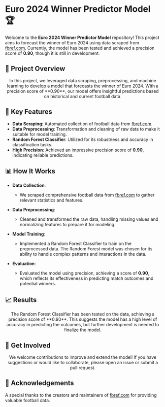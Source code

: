 # **Euro 2024 Winner Predictor Model** 🏆

  Welcome to the **Euro 2024 Winner Predictor Model** repository! This project aims to forecast the winner of Euro 2024 using data scraped from [fbref.com](https://fbref.com). Currently, the model has been tested and achieved a precision score of **0.90**, though it is still in development.


## 🚀 **Project Overview**

<p align="center">
  In this project, we leveraged data scraping, preprocessing, and machine learning to develop a model that forecasts the winner of Euro 2024. With a precision score of **0.90**, our model offers insightful predictions based on historical and current football data.
</p>

## 🌟 **Key Features**

- **Data Scraping**: Automated collection of football data from [fbref.com](https://fbref.com).
- **Data Preprocessing**: Transformation and cleaning of raw data to make it suitable for model training.
- **Random Forest Classifier**: Utilized for its robustness and accuracy in classification tasks.
- **High Precision**: Achieved an impressive precision score of **0.90**, indicating reliable predictions.

## 📊 **How It Works**

- **Data Collection**:
  - We scraped comprehensive football data from [fbref.com](https://fbref.com) to gather relevant statistics and features.

- **Data Preprocessing**:
  - Cleaned and transformed the raw data, handling missing values and normalizing features to prepare it for modeling.

- **Model Training**:
  - Implemented a Random Forest Classifier to train on the preprocessed data. The Random Forest model was chosen for its ability to handle complex patterns and interactions in the data.

- **Evaluation**:
  - Evaluated the model using precision, achieving a score of **0.90**, which reflects its effectiveness in predicting match outcomes and potential winners.

## 📈 **Results**

<p align="center">
  The Random Forest Classifier has been tested on the data, achieving a precision score of **0.90**. This suggests the model has a high level of accuracy in predicting the outcomes, but further development is needed to finalize the model.
</p>

## 💬 **Get Involved**

<p align="center">
  We welcome contributions to improve and extend the model! If you have suggestions or would like to collaborate, please open an issue or submit a pull request.
</p>

## 🤝 **Acknowledgements**


  A special thanks to the creators and maintainers of [fbref.com](https://fbref.com) for providing valuable football data.

